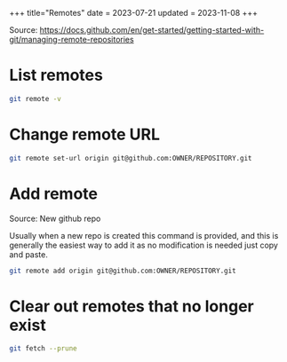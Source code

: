 +++
title="Remotes"
date = 2023-07-21
updated = 2023-11-08
+++

Source: <https://docs.github.com/en/get-started/getting-started-with-git/managing-remote-repositories>

# List remotes

```sh
git remote -v
```

# Change remote URL

```sh
git remote set-url origin git@github.com:OWNER/REPOSITORY.git
```

# Add remote

Source: New github repo

Usually when a new repo is created this command is provided, and this is generally the easiest way to add it as no modification is needed just copy and paste.

```sh
git remote add origin git@github.com:OWNER/REPOSITORY.git
```

# Clear out remotes that no longer exist

```sh
git fetch --prune
```